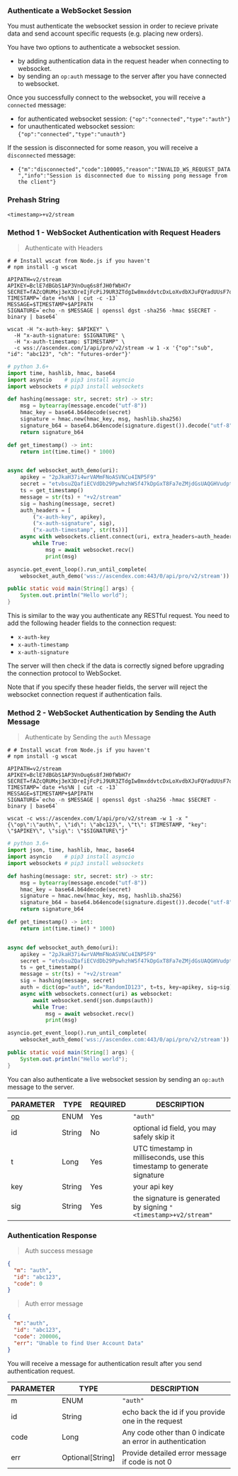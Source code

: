 ### Authenticate a WebSocket Session

You must authenticate the websocket session in order to recieve private data and send account specific requests 
(e.g. placing new orders). 

You have two options to authenticate a websocket session. 

* by adding authentication data in the request header when connecting to websocket. 
* by sending an `op:auth` message to the server after you have connected to websocket. 

Once you successfully connect to the websocket, you will receive a `connected` message: 

* for authenticated websocket session: `{"op":"connected","type":"auth"}`
* for unauthenticated websocket session: `{"op":"connected","type":"unauth"}`

If the session is disconnected for some reason, you will receive a `disconnected` message:

* `{"m":"disconnected","code":100005,"reason":"INVALID_WS_REQUEST_DATA","info":"Session is disconnected due to missing pong message from the client"}`


### Prehash String

`<timestamp>+v2/stream`


### Method 1 - WebSocket Authentication with Request Headers

> Authenticate with Headers

```shell
# # Install wscat from Node.js if you haven't
# npm install -g wscat  

APIPATH=v2/stream
APIKEY=BclE7dBGbS1AP3VnOuq6s8fJH0fWbH7r
SECRET=fAZcQRUMxj3eX3DreIjFcPiJ9UR3ZTdgIw8mxddvtcDxLoXvdbXJuFQYadUUsF7q
TIMESTAMP=`date +%s%N | cut -c -13`
MESSAGE=$TIMESTAMP+$APIPATH
SIGNATURE=`echo -n $MESSAGE | openssl dgst -sha256 -hmac $SECRET -binary | base64`

wscat -H "x-auth-key: $APIKEY" \
  -H "x-auth-signature: $SIGNATURE" \
  -H "x-auth-timestamp: $TIMESTAMP" \
  -c wss://ascendex.com/1/api/pro/v2/stream -w 1 -x '{"op":"sub", "id": "abc123", "ch": "futures-order"}'
```

```python
# python 3.6+
import time, hashlib, hmac, base64
import asyncio    # pip3 install asyncio
import websockets # pip3 install websockets

def hashing(message: str, secret: str) -> str:
    msg = bytearray(message.encode("utf-8"))
    hmac_key = base64.b64decode(secret)
    signature = hmac.new(hmac_key, msg, hashlib.sha256)
    signature_b64 = base64.b64encode(signature.digest()).decode("utf-8")
    return signature_b64

def get_timestamp() -> int:
    return int(time.time() * 1000)


async def websocket_auth_demo(uri):
    apikey = "2pJkaH37i4wrVAMmFNoASVNCu4INP5F9"
    secret = "etvbsuZQafiECVdDb29PpwhzhWSf47kDpGxT8Fa7eZMjdGsUAQGHVudpt7S3ZY5w"
    ts = get_timestamp()
    message = str(ts) + "+v2/stream"
    sig = hashing(message, secret)
    auth_headers = [
        ("x-auth-key", apikey),
        ("x-auth-signature", sig),
        ("x-auth-timestamp", str(ts))]
    async with websockets.client.connect(uri, extra_headers=auth_headers) as websocket:
        while True:
            msg = await websocket.recv()
            print(msg)

asyncio.get_event_loop().run_until_complete(
    websocket_auth_demo('wss://ascendex.com:443/0/api/pro/v2/stream'))
```

```java
public static void main(String[] args) {
    System.out.println("Hello world");
}
```

This is similar to the way you authenticate any RESTful request. You need to add the following header fields to the 
connection request:

* `x-auth-key`
* `x-auth-timestamp`
* `x-auth-signature`

The server will then check if the data is correctly signed before upgrading the connection protocol to WebSocket. 

Note that if you specify these header fields, the server will reject the websocket connection request if authentication fails. 


### Method 2 - WebSocket Authentication by Sending the Auth Message 

> Authenticate by Sending the `auth` Message

```shell
# # Install wscat from Node.js if you haven't
# npm install -g wscat  

APIPATH=v2/stream
APIKEY=BclE7dBGbS1AP3VnOuq6s8fJH0fWbH7r
SECRET=fAZcQRUMxj3eX3DreIjFcPiJ9UR3ZTdgIw8mxddvtcDxLoXvdbXJuFQYadUUsF7q
TIMESTAMP=`date +%s%N | cut -c -13`
MESSAGE=$TIMESTAMP+$APIPATH
SIGNATURE=`echo -n $MESSAGE | openssl dgst -sha256 -hmac $SECRET -binary | base64`

wscat -c wss://ascendex.com/1/api/pro/v2/stream -w 1 -x "{\"op\":\"auth\", \"id\": \"abc123\", \"t\": $TIMESTAMP, "key": \"$APIKEY\", \"sig\": \"$SIGNATURE\"}"
```

```python
# python 3.6+
import json, time, hashlib, hmac, base64
import asyncio    # pip3 install asyncio
import websockets # pip3 install websockets

def hashing(message: str, secret: str) -> str:
    msg = bytearray(message.encode("utf-8"))
    hmac_key = base64.b64decode(secret)
    signature = hmac.new(hmac_key, msg, hashlib.sha256)
    signature_b64 = base64.b64encode(signature.digest()).decode("utf-8")
    return signature_b64

def get_timestamp() -> int:
    return int(time.time() * 1000)


async def websocket_auth_demo(uri):
    apikey = "2pJkaH37i4wrVAMmFNoASVNCu4INP5F9"
    secret = "etvbsuZQafiECVdDb29PpwhzhWSf47kDpGxT8Fa7eZMjdGsUAQGHVudpt7S3ZY5w"
    ts = get_timestamp()
    message = str(ts) + "+v2/stream"
    sig = hashing(message, secret)
    auth = dict(op="auth", id="RandomID123", t=ts, key=apikey, sig=sig)
    async with websockets.connect(uri) as websocket:
        await websocket.send(json.dumps(auth))
        while True:
            msg = await websocket.recv()
            print(msg)

asyncio.get_event_loop().run_until_complete(
    websocket_auth_demo('wss://ascendex.com:443/0/api/pro/v2/stream'))
```

```java
public static void main(String[] args) {
    System.out.println("Hello world");
}
```


You can also authenticate a live websocket session by sending an `op:auth` message to the server. 

 PARAMETER                      | TYPE       | REQUIRED | DESCRIPTION
------------------------------- | ---------- | -------- | ----------------------------------------------------------------------- 
 [op](#websocket-operations-op) |  ENUM      | Yes      | `"auth"`                                                                
 id                             |  String    | No       | optional id field, you may safely skip it                               
 t                              |  Long      | Yes      | UTC timestamp in milliseconds, use this timestamp to generate signature 
 key                            |  String    | Yes      | your api key
 sig                            |  String    | Yes      | the signature is generated by signing `"<timestamp>+v2/stream"`


### Authentication Response

> Auth success message

```json
{  
  "m": "auth",
  "id": "abc123",
  "code": 0
}
```

> Auth error message

```json
{
  "m":"auth",
  "id": "abc123",
  "code": 200006,
  "err": "Unable to find User Account Data"
}
```

You will receive a message for authentication result after you send authentication request.

PARAMETER | TYPE               | DESCRIPTION
--------- | ------------------ | ----------------------------------------------------------------------- 
m         |  ENUM              | `"auth"`
id        |  String            | echo back the id if you provide one in the request                      
code      |  Long              | Any code other than 0 indicate an error in authentication               
err       |  Optional[String]  | Provide detailed error message if code is not 0   
